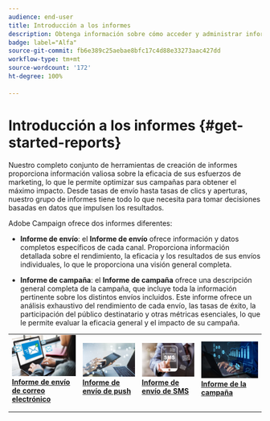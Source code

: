 ```yaml
---
audience: end-user
title: Introducción a los informes
description: Obtenga información sobre cómo acceder y administrar informes en Campaign Web
badge: label="Alfa"
source-git-commit: fb6e389c25aebae8bfc17c4d88e33273aac427dd
workflow-type: tm+mt
source-wordcount: '172'
ht-degree: 100%

---
```


# Introducción a los informes {#get-started-reports}

Nuestro completo conjunto de herramientas de creación de informes proporciona información valiosa sobre la eficacia de sus esfuerzos de marketing, lo que le permite optimizar sus campañas para obtener el máximo impacto. Desde tasas de envío hasta tasas de clics y aperturas, nuestro grupo de informes tiene todo lo que necesita para tomar decisiones basadas en datos que impulsen los resultados.

Adobe Campaign ofrece dos informes diferentes:

* **Informe de envío**: el **Informe de envío** ofrece información y datos completos específicos de cada canal. Proporciona información detallada sobre el rendimiento, la eficacia y los resultados de sus envíos individuales, lo que le proporciona una visión general completa.

* **Informe de campaña**: el **Informe de campaña** ofrece una descripción general completa de la campaña, que incluye toda la información pertinente sobre los distintos envíos incluidos. Este informe ofrece un análisis exhaustivo del rendimiento de cada envío, las tasas de éxito, la participación del público destinatario y otras métricas esenciales, lo que le permite evaluar la eficacia general y el impacto de su campaña.



<table style="table-layout:fixed"><tr style="border: 0;">
<td>
<a href="email-report.md">
<img alt="Posible cliente" src="assets/do-not-localize/email_report.jpeg">
</a>
<div><a href="email-report.md"><strong>Informe de envío de correo electrónico</strong>
</div>
<p>
</td>
<td>
<a href="push-report.md">
<img alt="Poco frecuente" src="assets/do-not-localize/push_report.jpeg">
</a>
<div>
<a href="push-report.md"><strong> Informe de envío de push<strong></strong></a>
</div>
<p></td>
<td>
<a href="sms-report.md">
<img alt="Validación" src="assets/do-not-localize/sms_report.png">
</a>
<div>
<a href="sms-report.md"><strong> Informe de envío de SMS</strong></a>
</div>
<p>
</td>
<td>
<a href="campaign-reports.md">
<img alt="Validación" src="assets/do-not-localize/campaign_report.jpeg">
</a>
<div>
<a href="campaign-reports.md"><strong>Informe de la campaña</strong></a>
</div>
<p>
</td>
</tr></table>

